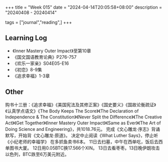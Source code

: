+++
title = "Week 015"
date = "2024-04-14T20:05:58+08:00"
description = "20240408 - 20240414"

tags = ["journal","reading",]
+++

## Learning Log

* 《Inner Mastery Outer Impact》至第10章
* 《国文国语教育论典》P276-757
* 《欢乐一家亲》S04E05-E16
* 《初恋》8-9集
* 《追求幸福》1-3章

## Other

购书十三册：《追求幸福》《美国宪法及其修正案》《国史要义》《国故论衡疏证》《认真学点语文》《The Body Keeps The Score》《The Declaration of Independence & The Constitution》《Never Split the Difference》《The Creative Act》《Get Together》《Inner Mastery Outer Impact》《Same as Ever》《The Art of Doing Science and Engineering》，共1018.76元。
完成《文心雕龙·序志》背诵默写，开始背《文心雕龙·原道》。
决定中止阅读《What Luther Says》，停止听《小纪老师的幸福学》
在多抓鱼卖书6本。
11日去扫墓，中午在西单吃，饭后去西单图书大厦。
12日用0.05BTC换17.566个XIN。
13日去看枣枣。13日晚伊朗攻击以色列，BTC跌至6万美元附近。
